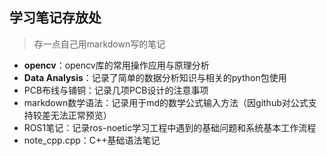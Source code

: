 ## 学习笔记存放处
> 存一点自己用markdown写的笔记
* **opencv**：opencv库的常用操作应用与原理分析
* **Data Analysis**：记录了简单的数据分析知识与相关的python包使用
* PCB布线与铺铜：记录几项PCB设计的注意事项
* markdown数学语法：记录用于md的数学公式输入方法（因github对公式支持较差无法正常预览）
* ROS1笔记：记录ros-noetic学习工程中遇到的基础问题和系统基本工作流程
* note_cpp.cpp：C++基础语法笔记
